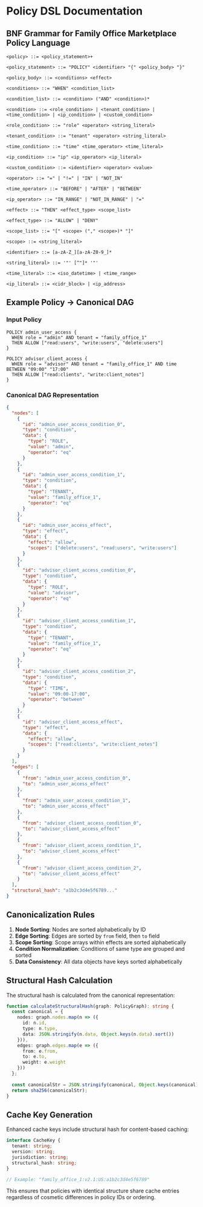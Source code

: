 # Policy DSL Documentation

## BNF Grammar for Family Office Marketplace Policy Language

```bnf
<policy> ::= <policy_statement>+

<policy_statement> ::= "POLICY" <identifier> "{" <policy_body> "}"

<policy_body> ::= <conditions> <effect>

<conditions> ::= "WHEN" <condition_list>

<condition_list> ::= <condition> ("AND" <condition>)*

<condition> ::= <role_condition> | <tenant_condition> | <time_condition> | <ip_condition> | <custom_condition>

<role_condition> ::= "role" <operator> <string_literal>

<tenant_condition> ::= "tenant" <operator> <string_literal>

<time_condition> ::= "time" <time_operator> <time_literal>

<ip_condition> ::= "ip" <ip_operator> <ip_literal>

<custom_condition> ::= <identifier> <operator> <value>

<operator> ::= "=" | "!=" | "IN" | "NOT_IN"

<time_operator> ::= "BEFORE" | "AFTER" | "BETWEEN"

<ip_operator> ::= "IN_RANGE" | "NOT_IN_RANGE" | "="

<effect> ::= "THEN" <effect_type> <scope_list>

<effect_type> ::= "ALLOW" | "DENY"

<scope_list> ::= "[" <scope> ("," <scope>)* "]"

<scope> ::= <string_literal>

<identifier> ::= [a-zA-Z_][a-zA-Z0-9_]*

<string_literal> ::= '"' [^"]* '"'

<time_literal> ::= <iso_datetime> | <time_range>

<ip_literal> ::= <cidr_block> | <ip_address>
```

## Example Policy → Canonical DAG

### Input Policy
```
POLICY admin_user_access {
  WHEN role = "admin" AND tenant = "family_office_1"
  THEN ALLOW ["read:users", "write:users", "delete:users"]
}

POLICY advisor_client_access {
  WHEN role = "advisor" AND tenant = "family_office_1" AND time BETWEEN "09:00" "17:00"
  THEN ALLOW ["read:clients", "write:client_notes"]
}
```

### Canonical DAG Representation

```json
{
  "nodes": [
    {
      "id": "admin_user_access_condition_0",
      "type": "condition",
      "data": {
        "type": "ROLE",
        "value": "admin",
        "operator": "eq"
      }
    },
    {
      "id": "admin_user_access_condition_1", 
      "type": "condition",
      "data": {
        "type": "TENANT",
        "value": "family_office_1",
        "operator": "eq"
      }
    },
    {
      "id": "admin_user_access_effect",
      "type": "effect",
      "data": {
        "effect": "allow",
        "scopes": ["delete:users", "read:users", "write:users"]
      }
    },
    {
      "id": "advisor_client_access_condition_0",
      "type": "condition", 
      "data": {
        "type": "ROLE",
        "value": "advisor",
        "operator": "eq"
      }
    },
    {
      "id": "advisor_client_access_condition_1",
      "type": "condition",
      "data": {
        "type": "TENANT", 
        "value": "family_office_1",
        "operator": "eq"
      }
    },
    {
      "id": "advisor_client_access_condition_2",
      "type": "condition",
      "data": {
        "type": "TIME",
        "value": "09:00-17:00", 
        "operator": "between"
      }
    },
    {
      "id": "advisor_client_access_effect",
      "type": "effect",
      "data": {
        "effect": "allow",
        "scopes": ["read:clients", "write:client_notes"]
      }
    }
  ],
  "edges": [
    {
      "from": "admin_user_access_condition_0",
      "to": "admin_user_access_effect"
    },
    {
      "from": "admin_user_access_condition_1", 
      "to": "admin_user_access_effect"
    },
    {
      "from": "advisor_client_access_condition_0",
      "to": "advisor_client_access_effect"
    },
    {
      "from": "advisor_client_access_condition_1",
      "to": "advisor_client_access_effect" 
    },
    {
      "from": "advisor_client_access_condition_2",
      "to": "advisor_client_access_effect"
    }
  ],
  "structural_hash": "a1b2c3d4e5f6789..."
}
```

## Canonicalization Rules

1. **Node Sorting**: Nodes are sorted alphabetically by ID
2. **Edge Sorting**: Edges are sorted by `from` field, then `to` field  
3. **Scope Sorting**: Scope arrays within effects are sorted alphabetically
4. **Condition Normalization**: Conditions of same type are grouped and sorted
5. **Data Consistency**: All data objects have keys sorted alphabetically

## Structural Hash Calculation

The structural hash is calculated from the canonical representation:

```typescript
function calculateStructuralHash(graph: PolicyGraph): string {
  const canonical = {
    nodes: graph.nodes.map(n => ({
      id: n.id,
      type: n.type, 
      data: JSON.stringify(n.data, Object.keys(n.data).sort())
    })),
    edges: graph.edges.map(e => ({
      from: e.from,
      to: e.to,
      weight: e.weight
    }))
  };
  
  const canonicalStr = JSON.stringify(canonical, Object.keys(canonical).sort());
  return sha256(canonicalStr);
}
```

## Cache Key Generation

Enhanced cache keys include structural hash for content-based caching:

```typescript
interface CacheKey {
  tenant: string;
  version: string; 
  jurisdiction: string;
  structural_hash: string;
}

// Example: "family_office_1:v2.1:US:a1b2c3d4e5f6789"
```

This ensures that policies with identical structure share cache entries regardless of cosmetic differences in policy IDs or ordering.